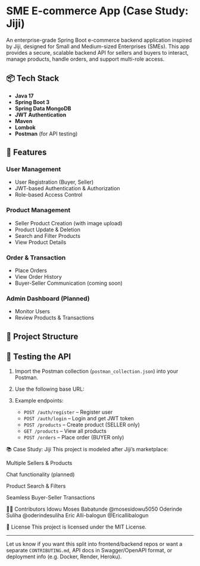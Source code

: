 # SME E-commerce App (Case Study: Jiji)

An enterprise-grade Spring Boot e-commerce backend application inspired by Jiji, designed for Small and Medium-sized Enterprises (SMEs). This app provides a secure, scalable backend API for sellers and buyers to interact, manage products, handle orders, and support multi-role access.

## 📦 Tech Stack

- **Java 17**
- **Spring Boot 3**
- **Spring Data MongoDB**
- **JWT Authentication**
- **Maven**
- **Lombok**
- **Postman** (for API testing)

## 🧩 Features

### User Management
- User Registration (Buyer, Seller)
- JWT-based Authentication & Authorization
- Role-based Access Control

### Product Management
- Seller Product Creation (with image upload)
- Product Update & Deletion
- Search and Filter Products
- View Product Details

### Order & Transaction
- Place Orders
- View Order History
- Buyer-Seller Communication (coming soon)

### Admin Dashboard (Planned)
- Monitor Users
- Review Products & Transactions

## 📁 Project Structure


## 🧪 Testing the API

1. Import the Postman collection (`postman_collection.json`) into your Postman.
2. Use the following base URL:


3. Example endpoints:
   - `POST /auth/register` – Register user
   - `POST /auth/login` – Login and get JWT token
   - `POST /products` – Create product (SELLER only)
   - `GET /products` – View all products
   - `POST /orders` – Place order (BUYER only)

📚 Case Study: Jiji
This project is modeled after Jiji’s marketplace:

Multiple Sellers & Products

Chat functionality (planned)

Product Search & Filters

Seamless Buyer-Seller Transactions

👨‍💻 Contributors
Idowu Moses Babatunde @mosesidowu5050
Oderinde Suliha @oderindesuliha
Eric Alli-balogun @Ericallibalogun


📄 License
This project is licensed under the MIT License.

---

Let us know if you want this split into frontend/backend repos or want a separate `CONTRIBUTING.md`, API docs in Swagger/OpenAPI format, or deployment info (e.g. Docker, Render, Heroku).
